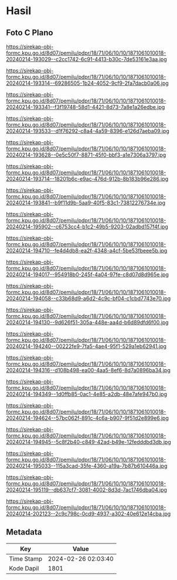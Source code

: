# Hasil

## Foto C Plano

https://sirekap-obj-formc.kpu.go.id/8d07/pemilu/pdpr/18/71/06/10/10/1871061010018-20240214-193029--c2cc1742-6c91-4413-b30c-7de53161e3aa.jpg

https://sirekap-obj-formc.kpu.go.id/8d07/pemilu/pdpr/18/71/06/10/10/1871061010018-20240214-193314--69286505-1b24-4052-9cf9-2fa7dacb0a06.jpg

https://sirekap-obj-formc.kpu.go.id/8d07/pemilu/pdpr/18/71/06/10/10/1871061010018-20240214-193341--f3f19748-58d1-4421-8d73-7a8e1a26edbe.jpg

https://sirekap-obj-formc.kpu.go.id/8d07/pemilu/pdpr/18/71/06/10/10/1871061010018-20240214-193533--d1f76292-c8a4-4a59-8396-e126d7aeba09.jpg

https://sirekap-obj-formc.kpu.go.id/8d07/pemilu/pdpr/18/71/06/10/10/1871061010018-20240214-193628--0e5c50f7-8871-45f0-bbf3-a1e7306a3797.jpg

https://sirekap-obj-formc.kpu.go.id/8d07/pemilu/pdpr/18/71/06/10/10/1871061010018-20240214-193714--18201b6c-e9ac-476d-912b-8b183b96e286.jpg

https://sirekap-obj-formc.kpu.go.id/8d07/pemilu/pdpr/18/71/06/10/10/1871061010018-20240214-193841--b9f11d9b-5aa9-40f5-83c1-73812276734e.jpg

https://sirekap-obj-formc.kpu.go.id/8d07/pemilu/pdpr/18/71/06/10/10/1871061010018-20240214-195902--c6753cc4-b1c2-49b5-9203-02adbd157f4f.jpg

https://sirekap-obj-formc.kpu.go.id/8d07/pemilu/pdpr/18/71/06/10/10/1871061010018-20240214-194710--fe4d4db8-ea2f-4348-a4cf-5be53fbeee5b.jpg

https://sirekap-obj-formc.kpu.go.id/8d07/pemilu/pdpr/18/71/06/10/10/1871061010018-20240214-194017--954918b0-245f-4a04-97fe-c8d07d8d965e.jpg

https://sirekap-obj-formc.kpu.go.id/8d07/pemilu/pdpr/18/71/06/10/10/1871061010018-20240214-194058--c33b68d9-a6d2-4c9c-bf04-c1cbd7743e70.jpg

https://sirekap-obj-formc.kpu.go.id/8d07/pemilu/pdpr/18/71/06/10/10/1871061010018-20240214-194130--9d626f51-305a-448e-aa4d-b6d89dfd6f00.jpg

https://sirekap-obj-formc.kpu.go.id/8d07/pemilu/pdpr/18/71/06/10/10/1871061010018-20240214-194240--00222fe9-7fa5-4ae4-95f1-529a1eb62941.jpg

https://sirekap-obj-formc.kpu.go.id/8d07/pemilu/pdpr/18/71/06/10/10/1871061010018-20240214-194316--d108b498-ea00-4aa5-8ef6-8d7a0896ba34.jpg

https://sirekap-obj-formc.kpu.go.id/8d07/pemilu/pdpr/18/71/06/10/10/1871061010018-20240214-194349--1d0ffb85-0ac1-4e85-a2db-48e7afe947b0.jpg

https://sirekap-obj-formc.kpu.go.id/8d07/pemilu/pdpr/18/71/06/10/10/1871061010018-20240214-194624--57bc062f-891c-4c6a-b907-9f51d2e899e6.jpg

https://sirekap-obj-formc.kpu.go.id/8d07/pemilu/pdpr/18/71/06/10/10/1871061010018-20240214-194945--5c8f2b40-c849-42ad-b49e-12fedddbd3db.jpg

https://sirekap-obj-formc.kpu.go.id/8d07/pemilu/pdpr/18/71/06/10/10/1871061010018-20240214-195033--115a3cad-35fe-4360-a19a-7b87b610446a.jpg

https://sirekap-obj-formc.kpu.go.id/8d07/pemilu/pdpr/18/71/06/10/10/1871061010018-20240214-195119--db637cf7-3081-4002-8d3d-7ac1746dba04.jpg

https://sirekap-obj-formc.kpu.go.id/8d07/pemilu/pdpr/18/71/06/10/10/1871061010018-20240214-202123--2c9c798c-0cd9-4937-a302-40e612e14cba.jpg


## Metadata

| Key        | Value               |
| ---------- | ------------------- |
| Time Stamp | 2024-02-26 02:03:40 |
| Kode Dapil | 1801                |



